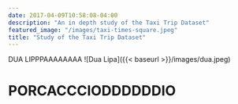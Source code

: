 ```yaml
---
date: 2017-04-09T10:58:08-04:00
description: "An in depth study of the Taxi Trip Dataset"
featured_image: "/images/taxi-times-square.jpeg"
title: "Study of the Taxi Trip Dataset"
---
```


DUA LIPPPAAAAAAAA
![Dua Lipa]({{< baseurl >}}/images/dua.jpeg)

# PORCACCCIODDDDDDIO